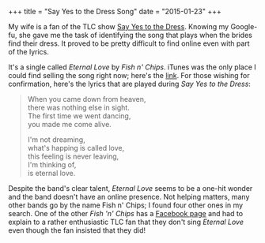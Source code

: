 +++
title = "Say Yes to the Dress Song"
date = "2015-01-23"
+++

My wife is a fan of the TLC show [Say Yes to the Dress](https://en.wikipedia.org/wiki/Say_Yes_to_the_Dress). Knowing my Google-fu, she gave me the task of identifying the song that plays when the brides find their dress. It proved to be pretty difficult to find online even with part of the lyrics.<!--more-->

It's a single called *Eternal Love* by *Fish n' Chips*. iTunes was the only place I could find selling the song right now; here's the [link](https://itunes.apple.com/us/album/eternal-love-single/id864197427). For those wishing for confirmation, here's the lyrics that are played during *Say Yes to the Dress*:

> When you came down from heaven,  
> there was nothing else in sight.  
> The first time we went dancing,  
> you made me come alive.  
>  
> I'm not dreaming,  
> what's happing is called love,  
> this feeling is never leaving,  
> I'm thinking of,  
> is eternal love.

Despite the band's clear talent, *Eternal Love* seems to be a one-hit wonder and the band doesn't have an online presence. Not helping matters, many other bands go by the name Fish n' Chips; I found four other ones in my search. One of the other *Fish 'n' Chips* has a [Facebook page](https://www.facebook.com/pages/Fish-n-Chips/541526292558722) and had to explain to a rather enthusiastic TLC fan that they don't sing *Eternal Love* even though the fan insisted that they did!

